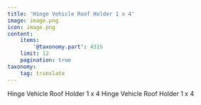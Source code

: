 ```yaml
---
title: 'Hinge Vehicle Roof Holder 1 x 4'
image: image.png
icon: image.png
content:
    items:
        '@taxonomy.part': 4315
    limit: 12
    pagination: true
taxonomy:
    tag: translate
---
```


Hinge Vehicle Roof Holder 1 x 4
Hinge Vehicle Roof Holder 1 x 4
